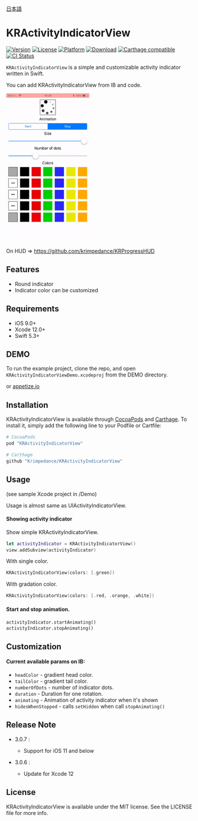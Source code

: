 [日本語](./README_Ja.md)

# KRActivityIndicatorView

[![Version](https://img.shields.io/cocoapods/v/KRActivityIndicatorView.svg?style=flat)](http://cocoapods.org/pods/KRActivityIndicatorView)
[![License](https://img.shields.io/cocoapods/l/KRActivityIndicatorView.svg?style=flat)](http://cocoapods.org/pods/KRActivityIndicatorView)
[![Platform](https://img.shields.io/cocoapods/p/KRActivityIndicatorView.svg?style=flat)](http://cocoapods.org/pods/KRActivityIndicatorView)
[![Download](https://img.shields.io/cocoapods/dt/KRActivityIndicatorView.svg?style=flat)](http://cocoapods.org/pods/KRActivityIndicatorView)
[![Carthage compatible](https://img.shields.io/badge/Carthage-compatible-4BC51D.svg?style=flat)](https://github.com/Carthage/Carthage)
[![CI Status](http://img.shields.io/travis/krimpedance/KRActivityIndicatorView.svg?style=flat)](https://travis-ci.org/krimpedance/KRActivityIndicatorView)

`KRActivityIndicatorView` is a simple and customizable activity indicator written in Swift.

You can add KRActivityIndicatorView from IB and code.

<img src="https://github.com/krimpedance/Resources/blob/master/KRActivityIndicatorView/demo.gif" height=400>

On HUD => https://github.com/krimpedance/KRProgressHUD

## Features
- Round indicator
- Indicator color can be customized

## Requirements
- iOS 9.0+
- Xcode 12.0+
- Swift 5.3+

## DEMO
To run the example project, clone the repo, and open `KRActivityIndicatorViewDemo.xcodeproj` from the DEMO directory.

or [appetize.io](https://appetize.io/app/v73ez7gvuzzuhxecu4zqv4em0r)

## Installation
KRActivityIndicatorView is available through [CocoaPods](http://cocoapods.org) and [Carthage](https://github.com/Carthage/Carthage).
To install it, simply add the following line to your Podfile or Cartfile:

```ruby
# CocoaPods
pod "KRActivityIndicatorView"
```

```ruby
# Carthage
github "Krimpedance/KRActivityIndicatorView"
```

## Usage
(see sample Xcode project in /Demo)

Usage is almost same as UIActivityIndicatorView.

#### Showing activity indicator

Show simple KRActivityIndicatorView.

```swift
let activityIndicator = KRActivityIndicatorView()
view.addSubview(activityIndicator)
```

With single color.

```swift
KRActivityIndicatorView(colors: [.green])
```

With gradation color.

```swift
KRActivityIndicatorView(colors: [.red, .orange, .white])
```

#### Start and stop animation.

```
activityIndicator.startAnimating()
activityIndicator.stopAnimating()
```

## Customization

#### Current available params on IB:
* `headColor` - gradient head color.
* `tailColor` - gradient tail color.
* `numberOfDots` - number of indicator dots.
* `duration` - Duration for one rotation.
* `animating` - Animation of activity indicator when it's shown
* `hidesWhenStopped` - calls `setHidden` when call `stopAnimating()`


## Release Note
+ 3.0.7 :
  - Support for iOS 11 and below

+ 3.0.6 :
  - Update for Xcode 12

## License
KRActivityIndicatorView is available under the MIT license. See the LICENSE file for more info.
